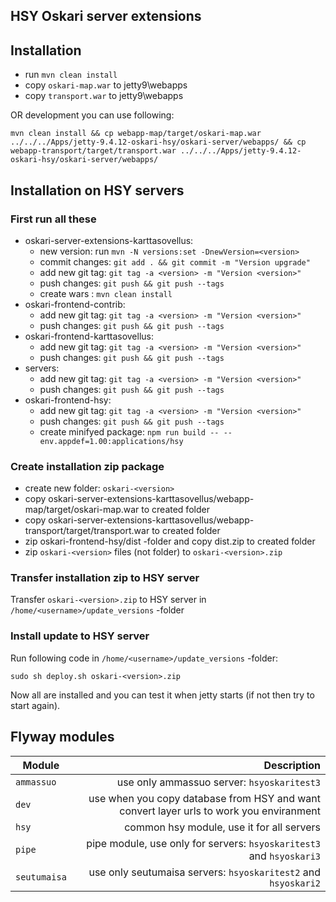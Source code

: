 ## HSY Oskari server extensions

## Installation

* run ```mvn clean install```
* copy `oskari-map.war` to jetty9\webapps
* copy `transport.war` to jetty9\webapps

OR development you can use following:
```
mvn clean install && cp webapp-map/target/oskari-map.war ../../../Apps/jetty-9.4.12-oskari-hsy/oskari-server/webapps/ && cp webapp-transport/target/transport.war ../../../Apps/jetty-9.4.12-oskari-hsy/oskari-server/webapps/
```

## Installation on HSY servers

### First run all these
* oskari-server-extensions-karttasovellus:
    * new version:  run ```mvn -N versions:set -DnewVersion=<version>```
    * commit changes: ```git add . && git commit -m "Version upgrade"```
    * add new git tag: ```git tag -a <version> -m "Version <version>"```
    * push changes: ```git push && git push --tags```
    * create wars : ```mvn clean install```
* oskari-frontend-contrib:
    * add new git tag: ```git tag -a <version> -m "Version <version>"```
    * push changes: ```git push && git push --tags```
* oskari-frontend-karttasovellus:
    * add new git tag: ```git tag -a <version> -m "Version <version>"```
    * push changes: ```git push && git push --tags```
* servers:
    * add new git tag: ```git tag -a <version> -m "Version <version>"```
    * push changes: ```git push && git push --tags```
* oskari-frontend-hsy:
    * add new git tag: ```git tag -a <version> -m "Version <version>"```
    * push changes: ```git push && git push --tags```
    * create minifyed package: ```npm run build -- --env.appdef=1.00:applications/hsy```

### Create installation zip package
* create new folder: `oskari-<version>`
* copy oskari-server-extensions-karttasovellus/webapp-map/target/oskari-map.war to created folder
* copy oskari-server-extensions-karttasovellus/webapp-transport/target/transport.war to created folder
* zip oskari-frontend-hsy/dist -folder and copy dist.zip to created folder
* zip `oskari-<version>` files (not folder) to `oskari-<version>.zip`

### Transfer installation zip to HSY server

Transfer `oskari-<version>.zip` to HSY server in `/home/<username>/update_versions` -folder

### Install update to HSY server

Run following code in `/home/<username>/update_versions` -folder:
```
sudo sh deploy.sh oskari-<version>.zip
```

Now all are installed and you can test it when jetty starts (if not then try to start again).


## Flyway modules

| Module | Description |
| ------ | ----------: |
| `ammassuo` | use only ammassuo server: `hsyoskaritest3` |
| `dev`  | use when you copy database from HSY and want convert layer urls to work you enviranment |
| `hsy`| common hsy module, use it for all servers |
| `pipe` | pipe module, use only for servers: `hsyoskaritest3` and `hsyoskari3` |
| `seutumaisa` | use only seutumaisa servers: `hsyoskaritest2` and `hsyoskari2` |



